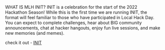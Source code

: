 WHAT IS MLH INIT?
INIT is a celebration for the start of the 2022 Hackathon Season! While this is the first time we are running INIT, the format will feel familiar to those who have participated in Local Hack Day. You can expect to complete challenges, hear about BIG community announcements, chat at hacker hangouts, enjoy fun live sessions, and make new memories (and memes). 

check it out - [INIT](https://init.mlh.io/)
